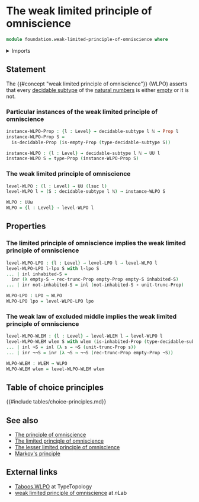 # The weak limited principle of omniscience

```agda
module foundation.weak-limited-principle-of-omniscience where
```

<details><summary>Imports</summary>

```agda
open import elementary-number-theory.natural-numbers

open import foundation.coproduct-types
open import foundation.decidable-propositions
open import foundation.decidable-subtypes
open import foundation.empty-types
open import foundation.function-types
open import foundation.inhabited-types
open import foundation.limited-principle-of-omniscience
open import foundation.propositional-truncations
open import foundation.propositions
open import foundation.universe-levels
open import foundation.weak-law-of-excluded-middle

open import logic.de-morgan-types
```

</details>

## Statement

The {{#concept "weak limited principle of omniscience"}} (WLPO) asserts that
every [decidable subtype](foundation.decidable-subtypes.md) of the
[natural numbers](elementary-number-theory.natural-numbers.md) is either
[empty](foundation.empty-types.md) or it is not.

### Particular instances of the weak limited principle of omniscience

```agda
instance-WLPO-Prop : {l : Level} → decidable-subtype l ℕ → Prop l
instance-WLPO-Prop S =
  is-decidable-Prop (is-empty-Prop (type-decidable-subtype S))

instance-WLPO : {l : Level} → decidable-subtype l ℕ → UU l
instance-WLPO S = type-Prop (instance-WLPO-Prop S)
```

### The weak limited principle of omniscience

```agda
level-WLPO : (l : Level) → UU (lsuc l)
level-WLPO l = (S : decidable-subtype l ℕ) → instance-WLPO S

WLPO : UUω
WLPO = {l : Level} → level-WLPO l
```

## Properties

### The limited principle of omniscience implies the weak limited principle of omniscience

```agda
level-WLPO-LPO : {l : Level} → level-LPO l → level-WLPO l
level-WLPO-LPO l-lpo S with l-lpo S
... | inl inhabited-S =
  inr (λ empty-S → rec-trunc-Prop empty-Prop empty-S inhabited-S)
... | inr not-inhabited-S = inl (not-inhabited-S ∘ unit-trunc-Prop)

WLPO-LPO : LPO → WLPO
WLPO-LPO lpo = level-WLPO-LPO lpo
```

### The weak law of excluded middle implies the weak limited principle of omniscience

```agda
level-WLPO-WLEM : {l : Level} → level-WLEM l → level-WLPO l
level-WLPO-WLEM wlem S with wlem (is-inhabited-Prop (type-decidable-subtype S))
... | inl ¬S = inl (λ s → ¬S (unit-trunc-Prop s))
... | inr ¬¬S = inr (λ ¬S → ¬¬S (rec-trunc-Prop empty-Prop ¬S))

WLPO-WLEM : WLEM → WLPO
WLPO-WLEM wlem = level-WLPO-WLEM wlem
```

## Table of choice principles

{{#include tables/choice-principles.md}}

## See also

- [The principle of omniscience](foundation.principle-of-omniscience.md)
- [The limited principle of omniscience](foundation.limited-principle-of-omniscience.md)
- [The lesser limited principle of omniscience](foundation.lesser-limited-principle-of-omniscience.md)
- [Markov's principle](logic.markovs-principle.md)

## External links

- [Taboos.WLPO](https://martinescardo.github.io/TypeTopology/Taboos.WLPO.html)
  at TypeTopology
- [weak limited principle of omniscience](https://ncatlab.org/nlab/show/weak+limited+principle+of+omniscience)
  at $n$Lab
